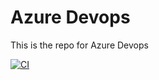 # Azure Devops
This is the repo for Azure Devops

[![CI](https://github.com/namnp081296/udacity-devops-cloud-lab2/actions/workflows/main.yml/badge.svg?branch=main)](https://github.com/namnp081296/udacity-devops-cloud-lab2/actions/workflows/main.yml)